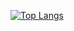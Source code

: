 [![Top Langs](https://github-readme-stats.vercel.app/api/top-langs/?username=andreatmosmarine&layout=compact&theme=codeSTACKr)](https://github.com/anuraghazra/github-readme-stats)

<!--
**andreatmosmarine/andreatmosmarine** is a ✨ _special_ ✨ repository because its `README.md` (this file) appears on your GitHub profile.

Here are some ideas to get you started:

- 🔭 I’m currently working on ...
- 🌱 I’m currently learning ...
- 👯 I’m looking to collaborate on ...
- 🤔 I’m looking for help with ...
- 💬 Ask me about ...
- 📫 How to reach me: ...
- 😄 Pronouns: ...
- ⚡ Fun fact: ...
-->
